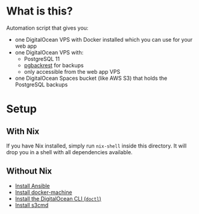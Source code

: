 # What is this?
Automation script that gives you:
- one DigitalOcean VPS with Docker installed which you can use for your web app
- one DigitalOcean VPS with:
  - PostgreSQL 11
  - [pgbackrest](https://pgbackrest.org/) for backups
  - only accessible from the web app VPS
- one DigitalOcean Spaces bucket (like AWS S3) that holds the PostgreSQL backups

# Setup

## With Nix
If you have Nix installed, simply run `nix-shell` inside this directory. It will drop you in a shell with all dependencies available.

## Without Nix
* [Install Ansible](https://docs.ansible.com/ansible/latest/installation_guide/intro_installation.html)
* [Install docker-machine](https://docs.docker.com/machine/install-machine/)
* [Install the DigitalOcean CLI (`doctl`)](https://github.com/digitalocean/doctl#installing-doctl)
* [Install s3cmd](https://s3tools.org/download)